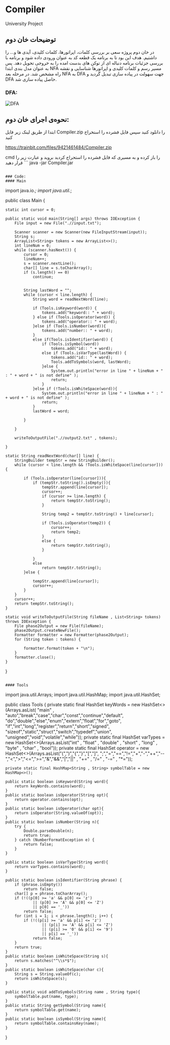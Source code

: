 # Compiler
University Project

## توضیحات خان دوم

در خان دوم پروژه سعی بر بررسی کلمات، اپراتورها، کلمات کلیدی، آیدی ها و... را داشتیم. هدف این بود تا به برنامه یک قطعه کد به عنوان
ورودی داده شود و برنامه با بررسی جزئیات برنامه دنباله ای از توکن های بدست امده را به خروجی تحویل دهد.
پس به عنوان مدل بندی
ابتدا NFA مسیر رسم و کلمات کلیدی و اپراتورها شناسایی و نقشه راه مشخص شد. در مرحله بعد NFA به DFA جهت سهولت در پیاده
سازی تبدیل گردید و DFA حاصل پیاده سازی شد.


### DFA:

![DFA](https://s4.uupload.ir/files/screenshot_2021-11-29_170022_4q1d.jpg)


## نحوه‌ی اجرای خان دوم:
ابتدا از طریق لینک زیر فایل Compiler.zip را دانلود کنید
سپس فایل فشرده را استخراج کنید

https://trainbit.com/files/9421461484/Compiler.zip

cmd را باز کرده و به مسیری که فایل فشرده را استحراج کردید بروید و عبارت زیر را قرار دهید
‍‍‍‍‍```
java -jar Compiler.jar
```

### Code:
#### Main
``` 
import java.io.*;
import java.util.*;


public class Main {

    static int cursor = 0;

    public static void main(String[] args) throws IOException {
        File input = new File(".//input.txt");

        Scanner scanner = new Scanner(new FileInputStream(input));
        String s;
        ArrayList<String> tokens = new ArrayList<>();
        int lineNum = 0;
        while (scanner.hasNext()) {
            cursor = 0;
            lineNum++;
            s = scanner.nextLine();
            char[] line = s.toCharArray();
            if (s.length() == 0)
                continue;


            String lastWord = "";
            while (cursor < line.length) {
                String word = readNextWord(line);

                if (Tools.isKeyword(word)) {
                    tokens.add("keyword:: " + word);
                } else if (Tools.isOperator(word)) {
                    tokens.add("operator:: " + word);
                }else if (Tools.isNumber(word)){
                    tokens.add("number:: " + word);
                }
                else if(Tools.isIdentifier(word)) {
                    if (Tools.isSymbol(word))
                        tokens.add("id:: " + word);
                    else if (Tools.isVarType(lastWord)) {
                        tokens.add("id:: " + word);
                        Tools.addToSymbols(word, lastWord);
                    }else {
                        System.out.println("error in line " + lineNum + " : " + word + " is not define" );
                        return;
                    }
                }else if (!Tools.isWhiteSpace(word)){
                    System.out.println("error in line " + lineNum + " : " + word + " is not define" );
                    return;
                }
                lastWord = word;

            }

        }

        writeToOutputFile(".//output2.txt" , tokens);

    }

    static String readNextWord(char[] line) {
        StringBuilder tempStr = new StringBuilder();
        while (cursor < line.length && !Tools.isWhiteSpace(line[cursor])) {

            if (Tools.isOperator(line[cursor])){
                if (tempStr.toString().isEmpty()){
                    tempStr.append(line[cursor]);
                    cursor++;
                    if (cursor >= line.length) {
                        return tempStr.toString();
                    }

                    String temp2 = tempStr.toString() + line[cursor];

                    if (Tools.isOperator(temp2)) {
                        cursor++;
                        return temp2;
                    }
                    else {
                        return tempStr.toString();
                    }

                }
                else
                    return tempStr.toString();
            }else {

                tempStr.append(line[cursor]);
                cursor++;
            }
        }
        cursor++;
        return tempStr.toString();
    }

    static void writeToOutputFile(String fileName , List<String> tokens) throws IOException {
        File phase2Output = new File(fileName);
        phase2Output.createNewFile();
        Formatter formatter = new Formatter(phase2Output);
        for (String token : tokens) {

            formatter.format(token + "\n");
        }
        formatter.close();
    }
}
```

#### Tools
```
import java.util.Arrays;
import java.util.HashMap;
import java.util.HashSet;

public class Tools {
    private static final HashSet<String> keyWords = new HashSet<>(Arrays.asList(
            "main" ,
            "auto","break","case","char","const","continue","default",
            "do","double","else","enum","extern","float","for","goto",
            "if","int","long","register","return","short","signed",
            "sizeof","static","struct","switch","typedef","union",
            "unsigned","void","volatile","while"));
    private static final HashSet<String> varTypes = new HashSet<>(Arrays.asList("int" , "float" , "double" , "short" , "long"
            , "byte" , "char" , "bool"));
    private static final HashSet<String> operator = new HashSet<>(Arrays.asList("(",")","{","}","[","]",
            ";","=","==","!=","+","-","++","--","<",">","<=",">=","&","&&","|","||" , "+=" , "/=" , "-=" , "*="));

    private static final HashMap<String , String> symbolTable = new HashMap<>();

    public static boolean isKeyword(String word){
        return keyWords.contains(word);
    }
    public static boolean isOperator(String opt){
        return operator.contains(opt);
    }
    public static boolean isOperator(char opt){
        return isOperator(String.valueOf(opt));
    }
    public static boolean isNumber(String n){
        try {
            Double.parseDouble(n);
            return true;
        } catch (NumberFormatException e) {
            return false;
        }
    }

    public static boolean isVarType(String word){
        return varTypes.contains(word);
    }

    public static boolean isIdentifier(String phrase) {
        if (phrase.isEmpty())
            return false;
        char[] p = phrase.toCharArray();
        if (!((p[0] >= 'a' && p[0] <= 'z')
                || (p[0] >= 'A' && p[0] <= 'Z')
                || p[0] == '_'))
            return false;
        for (int i = 1; i < phrase.length(); i++) {
            if (!((p[i] >= 'a' && p[i] <= 'z')
                    || (p[i] >= 'A' && p[i] <= 'Z')
                    || (p[i] >= '0' && p[i] <= '9')
                    || p[i] == '_'))
                return false;
        }
        return true;
    }
    public static boolean isWhiteSpace(String s){
        return s.matches("^\\s*$");
    }
    public static boolean isWhiteSpace(char c){
        String s = String.valueOf(c);
        return isWhiteSpace(s);
    }

    public static void addToSymbols(String name , String type){
        symbolTable.put(name, type);
    }
    public static String getSymbol(String name){
        return symbolTable.get(name);
    }
    public static boolean isSymbol(String name){
        return symbolTable.containsKey(name);
    }

}

```


